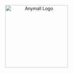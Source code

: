 <div align="center">
  <img src="https://github.com/chorongfire33/anymall/assets/137133526/173344a7-ff12-490c-8a3f-eef4f86c5f89" alt="Anymall Logo" width=200px height=200px>
</div>
